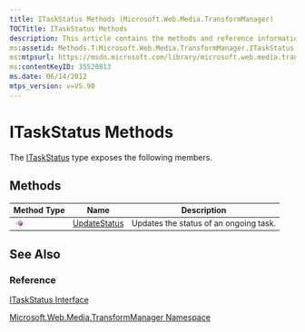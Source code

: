 ```yaml
---
title: ITaskStatus Methods (Microsoft.Web.Media.TransformManager)
TOCTitle: ITaskStatus Methods
description: This article contains the methods and reference information for the ITaskStatus methods.
ms:assetid: Methods.T:Microsoft.Web.Media.TransformManager.ITaskStatus
ms:mtpsurl: https://msdn.microsoft.com/library/microsoft.web.media.transformmanager.itaskstatus_methods(v=VS.90)
ms:contentKeyID: 35520813
ms.date: 06/14/2012
mtps_version: v=VS.90
---
```


# ITaskStatus Methods

The [ITaskStatus](itaskstatus-interface-microsoft-web-media-transformmanager.md) type exposes the following members.

## Methods

|Method Type|Name|Description|
|--- |--- |--- |
|![Public method](images/Hh125771.pubmethod(en-us,VS.90).gif "Public method")|[UpdateStatus](itaskstatus-updatestatus-method-microsoft-web-media-transformmanager.md)|Updates the status of an ongoing task.|

## See Also

### Reference

[ITaskStatus Interface](itaskstatus-interface-microsoft-web-media-transformmanager.md)

[Microsoft.Web.Media.TransformManager Namespace](microsoft-web-media-transformmanager-namespace.md)
